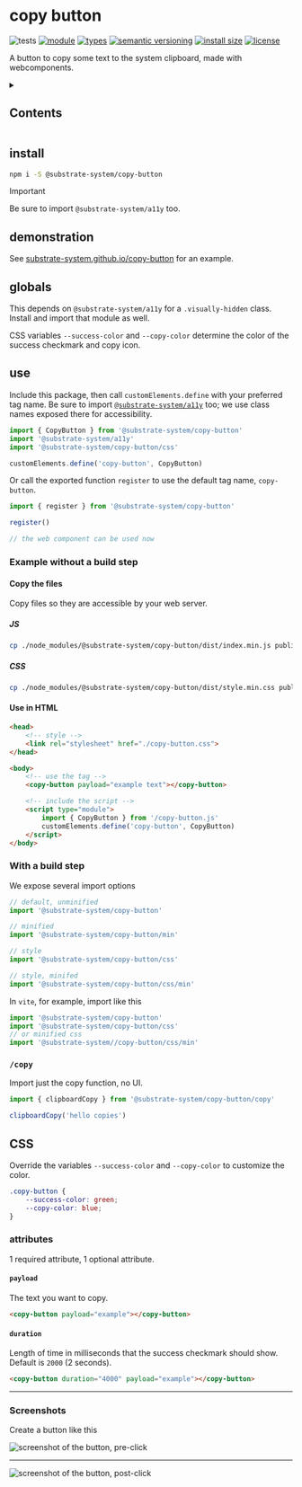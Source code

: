 # copy button
![tests](https://github.com/substrate-system/copy-button/actions/workflows/nodejs.yml/badge.svg)
[![module](https://img.shields.io/badge/module-ESM-blue?style=flat-square)](README.md)
[![types](https://img.shields.io/npm/types/@substrate-system/copy-button?style=flat-square)](./dist/index.d.ts)
[![semantic versioning](https://img.shields.io/badge/semver-2.0.0-blue?logo=semver&style=flat-square)](https://semver.org/)
[![install size](https://flat.badgen.net/packagephobia/install/@substrate-system/copy-button?cache-control=no-cache)](https://packagephobia.com/result?p=@substrate-system/copy-button)
[![license](https://img.shields.io/badge/license-Polyform_Non_Commercial-26bc71?style=flat-square)](LICENSE)


A button to copy some text to the system clipboard, made with webcomponents.

<details><summary><h2>Contents</h2></summary>

<!-- toc -->

- [install](#install)
- [demonstration](#demonstration)
- [globals](#globals)
- [use](#use)
  * [Example without a build step](#example-without-a-build-step)
  * [With a build step](#with-a-build-step)
- [CSS](#css-1)

<!-- tocstop -->

</details>


## install
```sh
npm i -S @substrate-system/copy-button
```

> [!IMPORTANT]  
> Be sure to import `@substrate-system/a11y` too.

## demonstration

See [substrate-system.github.io/copy-button](https://substrate-system.github.io/copy-button/) for an example.


## globals
This depends on `@substrate-system/a11y` for a `.visually-hidden` class. Install
and import that module as well.

CSS variables `--success-color` and `--copy-color` determine the color of the
success checkmark and copy icon.

## use
Include this package, then call `customElements.define` with your preferred tag
name. Be sure to import [`@substrate-system/a11y`](https://github.com/substrate-system/a11y) 
too; we use class names exposed there for accessibility.

```js
import { CopyButton } from '@substrate-system/copy-button'
import '@substrate-system/a11y'
import '@substrate-system/copy-button/css'

customElements.define('copy-button', CopyButton)
```

Or call the exported function `register` to use the default tag name, `copy-button`.

```js
import { register } from '@substrate-system/copy-button'

register()

// the web component can be used now
```

### Example without a build step

#### Copy the files
Copy files so they are accessible by your web server.

##### JS
```sh
cp ./node_modules/@substrate-system/copy-button/dist/index.min.js public/copy-button.js
```

##### CSS
```sh
cp ./node_modules/@substrate-system/copy-button/dist/style.min.css public/copy-button.css
```

#### Use in HTML
```html
<head>
    <!-- style -->
    <link rel="stylesheet" href="./copy-button.css">
</head>

<body>
    <!-- use the tag -->
    <copy-button payload="example text"></copy-button>

    <!-- include the script -->
    <script type="module">
        import { CopyButton } from '/copy-button.js'
        customElements.define('copy-button', CopyButton)
    </script>
</body>
```

### With a build step
We expose several import options

```js
// default, unminified
import '@substrate-system/copy-button'

// minified
import '@substrate-system/copy-button/min'

// style
import '@substrate-system/copy-button/css'

// style, minifed
import '@substrate-system/copy-button/css/min'
```

In `vite`, for example, import like this

```js
import '@substrate-system/copy-button'
import '@substrate-system/copy-button/css'
// or minified css
import '@substrate-system//copy-button/css/min'
```

### `/copy`

Import just the copy function, no UI.

```js
import { clipboardCopy } from '@substrate-system/copy-button/copy'

clipboardCopy('hello copies')
```

## CSS
Override the variables `--success-color` and `--copy-color` to customize the color.

```css
.copy-button {
    --success-color: green;
    --copy-color: blue;
}
```

### attributes
1 required attribute, 1 optional attribute.

#### `payload`
The text you want to copy.

```html
<copy-button payload="example"></copy-button>
```

#### `duration`
Length of time in milliseconds that the success checkmark should show.
Default is `2000` (2 seconds).

```html
<copy-button duration="4000" payload="example"></copy-button>
```


--------------------------------------------------------

### Screenshots

Create a button like this

![screenshot of the button, pre-click](image.png)

-------

![screenshot of the button, post-click](image-1.png)

